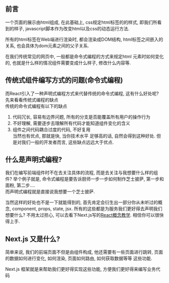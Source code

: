 ## 前言

一个页面的展示由html组成, 在此基础上, css规定html标签的的样式, 即我们所看到的样子, javascript脚本作为改变html以及css的动态运行方法.

所有的html标签在Web端进行渲染时, 都会渲染成DOM结构, html标签之间嵌入的关系, 也会具体为dom元素之间的父子关系.

在我们传统常见的网页中, 一般都是命令式编程的方式来规定html 元素时如何变化的, 也就是什么样的情况组件需要变成什么样子, 修改什么内容等.

## 传统式组件编写方式的问题(命令式编程)

而React引入了一种声明式编程方式来代替传统的命令式编程, 这有什么好处呢?  
先来看看传统式编程的缺点  
传统的命令式编程有以下的缺点

1. 代码冗长, 容易有边界问题, 所有的分支是否能覆盖所有用户的操作行为
2. 不好理解, 需要逐步去理解所有代码才能知道组件变化的含义
3. 组件之间代码耦合过度的代码, 不好复用  
当然也有优点, 那就是快, 当你技术水平 足够高的话, 自然会得到这种好处. 但是对我们一般的开发者而言, 这些缺点远远大于优点.

## 什么是声明式编程?

我们在编写前端组件时不在去关注具体的流程, 而是去关注与我想要什么样的组件? 举个例子就是, 命令式编程是要告诉厨师一步一步如何制作芝士披萨, 第一步和面粉, 第二步....  
而声明式编程就是直接说我想要一个芝士披萨.

当然这样的好处也不是一下就能得到的, 首先肯定会衍生出一部分你从未听过的概念, component, props, state, jsx. 所有的这些都是为服务我们更好得去声明我们想要什么? 不用太过担心, 可以去看下Next.js写的[React概念教学](https://nextjs.org/learn/react-foundations/what-is-react-and-nextjs). 相信你可以很快得上手.

## Next.js 又是什么?

简单来说, 我们的前端页面不但是由组件构成, 他还需要有一些页面进行跳转, 页面的数据如何进行变化, 如何渲染, 页面如何路由, 如何获取数据等等 这些功能.

Next.js 框架就是来帮助我们更好得实现这些功能, 方便我们更好得来编写业务代码